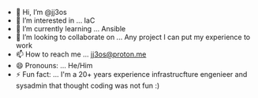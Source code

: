 - 👋 Hi, I’m @jj3os
- 👀 I’m interested in ... IaC
- 🌱 I’m currently learning ... Ansible
- 💞️ I’m looking to collaborate on ... Any project I can put my experience to work
- 📫 How to reach me ... jj3os@proton.me
- 😄 Pronouns: ... He/Him
- ⚡ Fun fact: ... I'm a 20+ years experience infrastrucfture engenieer and sysadmin that thought coding was not fun :)

<!---
jj3os/jj3os is a ✨ special ✨ repository because its `README.md` (this file) appears on your GitHub profile.
You can click the Preview link to take a look at your changes.
--->
